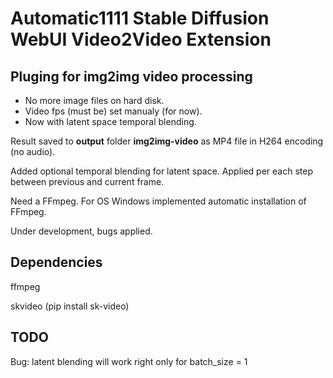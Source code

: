 # Automatic1111 Stable Diffusion WebUI Video2Video Extension

## Pluging for img2img video processing
- No more image files on hard disk.
- Video fps (must be) set manualy (for now).
- Now with latent space temporal blending.

Result saved to **output** folder **img2img-video** as MP4 file in H264 encoding (no audio). 

Added optional temporal blending for latent space. Applied per each step between previous and current frame.

Need a FFmpeg. For OS Windows implemented automatic installation of FFmpeg.

Under development, bugs applied.

## Dependencies

ffmpeg

skvideo (pip install sk-video)

## TODO

Bug: latent blending will work right only for batch_size = 1
